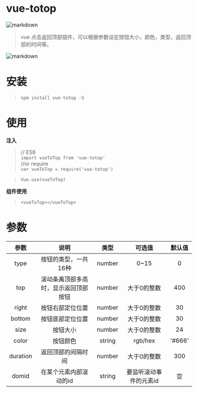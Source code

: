 # vue-totop
![markdown](http://file.gcx365.com:8090/group1/M00/00/A2/d1ozqVvyUPCAWam4AAAQsow7OYo872.png "markdown")
>vue 点击返回顶部插件，可以根据参数设定按钮大小，颜色，类型，返回顶部的时间等。

![markdown](http://file.gcx365.com:8090/group1/M00/00/A3/d1ozqVv1CwOAWuMiAAAvxIhhUak127.jpg "markdown")
# 安装
> `npm install vue-totop -S`

# 使用
**注入**
> // ES6</br>
`import vueToTop from 'vue-totop'`</br>
> //or require</br>
`var vueToTop = require('vue-totop')`</br>

> `Vue.use(vueToTop)`

**组件使用**
> `<vueToTop></vueToTop>`

# 参数

|    参数    |  说明   |  类型  |  可选值  |  默认值  |
| :--------: | :-----:  | :----:  | :----:  |:----:  |
| type      | 按钮的类型，一共16种   |number| 0~15  |0    |
| top | 滚动条离顶部多高时，显示返回顶部按钮 |number| 大于0的整数 |400|
| right| 按钮右部定位位置|number| 大于0的整数  |30 |
| bottom| 按钮底部定位位置|number| 大于0的整数  |30 |
| size| 按钮大小|number| 大于0的整数  |24 |
| color| 按钮颜色|string| rgb/hex  |'#666' |
| duration| 返回顶部的间隔时间 |number| 大于0的整数   |300 |
| domid| 在某个元素内部滚动的id |string| 要监听滚动事件的元素id   |空 |
